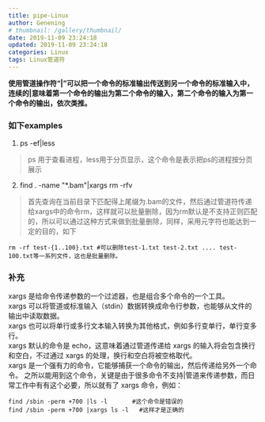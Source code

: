 ```yaml
---
title: pipe-Linux
author: Genening
# thumbnail: /gallery/thumbnail/
date: 2019-11-09 23:24:18
updated: 2019-11-09 23:24:18
categories: Linux
tags: Linux管道符
---
```

**使用管道操作符“|”可以把一个命令的标准输出传送到另一个命令的标准输入中，连续的|意味着第一个命令的输出为第二个命令的输入，第二个命令的输入为第一个命令的输出，依次类推。**
<!--more-->
### 如下examples

1. ps -ef|less
>ps 用于查看进程，less用于分页显示，这个命令是表示把ps的进程按分页展示

2. find . -name "*.bam"|xargs rm -rfv
>首先查询在当前目录下匹配得上尾缀为.bam的文件，然后通过管道符传递给xargs中的命令rm，这样就可以批量删除，因为rm默认是不支持正则匹配的，所以可以通过这种方式来做到批量删除，同样，采用元字符也能达到一定的目的，如下
```
rm -rf test-{1..100}.txt #可以删除test-1.txt test-2.txt .... test-100.txt等一系列文件，这也是批量删除。
```
### 补充
xargs 是给命令传递参数的一个过滤器，也是组合多个命令的一个工具。<br>
xargs 可以将管道或标准输入（stdin）数据转换成命令行参数，也能够从文件的输出中读取数据。<br>
xargs 也可以将单行或多行文本输入转换为其他格式，例如多行变单行，单行变多行。<br>
xargs 默认的命令是 echo，这意味着通过管道传递给 xargs 的输入将会包含换行和空白，不过通过 xargs 的处理，换行和空白将被空格取代。<br>
xargs 是一个强有力的命令，它能够捕获一个命令的输出，然后传递给另外一个命令。
之所以能用到这个命令，关键是由于很多命令不支持|管道来传递参数，而日常工作中有有这个必要，所以就有了 xargs 命令，例如：<br>
```
find /sbin -perm +700 |ls -l       #这个命令是错误的
find /sbin -perm +700 |xargs ls -l   #这样才是正确的
```
